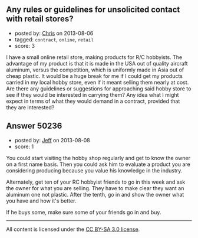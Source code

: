 ## Any rules or guidelines for unsolicited contact with retail stores?

- posted by: [Chris](https://stackexchange.com/users/-1/27326-chris) on 2013-08-06
- tagged: `contract`, `online`, `retail`
- score: 3

I have a small online retail store, making products for R/C hobbyists. The advantage of my product is that it is made in the USA out of quality aircraft aluminum, versus the competition, which is uniformly made in Asia out of cheap plastic. It would be a huge break for me if I could get my products carried in my local hobby store, even if it meant selling them nearly at cost. Are there any guidelines or suggestions for approaching said hobby store to see if they would be interested in carrying them? Any idea what I might expect in terms of what they would demand in a contract, provided that they are interested?


## Answer 50236

- posted by: [Jeff](https://stackexchange.com/users/-1/13152-jeff) on 2013-08-08
- score: 1

You could start visiting the hobby shop regularly and get to know the owner on a first name basis. Then you could ask him to evaluate a product you are considering producing because you value his knowledge in the industry.

Alternately, get ten of your RC hobbyist friends to go in this week and ask the owner for what you are selling. They have to make clear they want an aluminum one not plastic. After the tenth, go in and show the owner what you have and how it's better.

If he buys some, make sure some of your friends go in and buy.




---

All content is licensed under the [CC BY-SA 3.0 license](https://creativecommons.org/licenses/by-sa/3.0/).
